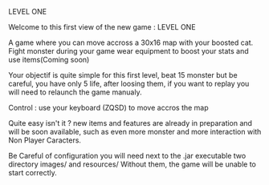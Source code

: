 LEVEL ONE


Welcome to this first view of the new game : LEVEL ONE

A game where you can move accross a 30x16 map with your boosted cat.
Fight monster during your game wear equipment to boost your stats and use items(Coming soon)

Your objectif is quite simple for this first level, beat 15 monster but be careful, you have only 5 life, 
after loosing them, if you want to replay you will need to relaunch the game manualy.

Control : use your keyboard (ZQSD) to move accros the map

Quite easy isn't it ? new items and features are already in preparation and will be soon available,
such as even more monster and more interaction with Non Player Caracters.



Be Careful of configuration you will need next to the .jar executable two directory images/ and resources/
Without them, the game will be unable to start correctly.
